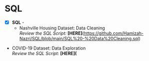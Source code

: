# SQL

- [x] **SQL** - 
  - Nashville Housing Dataset: Data Cleaning <br />
*Review the SQL Script:* **[HERE]**(https://github.com/Hamizah-Nazri/SQL/blob/main/SQL%20-%20Data%20Cleaning.sql)<br />

- COVID-19 Dataset: Data Exploration  <br />
*Review the SQL Script:* **[HERE](**<br />
